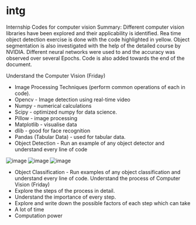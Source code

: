 # intg
Internship
Codes for computer vision
Summary:
Different computer vision libraries have been explored and their applicability is identified. Rea time object detection exercise is done with the code highlighted in yellow. Object segmentation is also investigated with the help of the detailed course by NVIDIA. Different neural networks were used to and the accuracy was observed over several Epochs. Code is also added towards the end of the document.

Understand the Computer Vision (Friday)
- Image Processing Techniques (perform common operations of each in code). 
- Opencv - Image detection using real-time video
- Numpy - numerical calculations
- Scipy    -  optimized numpy for data science.
- Pillow  - image processing 
- Matplotlib - visualise data
- dlib  - good for face recognition
- Pandas (Tabular Data) - used for tabular data.
- Object Detection - Run an example of any object detector and understand every line of code 

 
 ![image](https://user-images.githubusercontent.com/112660020/188004872-0f84d806-7f91-4e51-abcc-b2b4dad61b1e.png)
![image](https://user-images.githubusercontent.com/112660020/188004897-16a3f3e7-0f6e-410c-83e6-f4813d6bd5ac.png)
![image](https://user-images.githubusercontent.com/112660020/188004923-3c55671f-e3f0-4fdb-a0ad-0d8997e19202.png)

 


- Object Classification - Run examples of any object classification and understand every line of code. 
Understand the process of Computer Vision (Friday) 
- Explore the steps of the process in detail. 
- Understand the importance of every step. 
- Explore and write down the possible factors of each step which can take 
- A lot of time 
- Computation power
